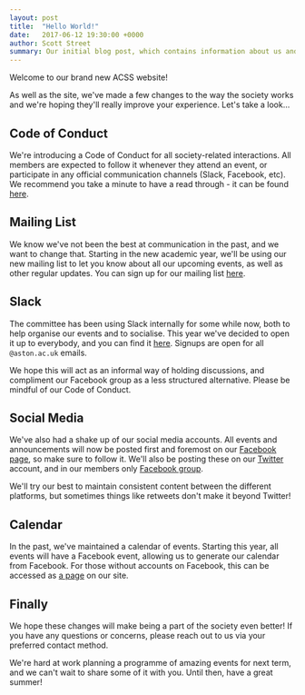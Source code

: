 ```yaml
---
layout: post
title:  "Hello World!"
date:   2017-06-12 19:30:00 +0000
author: Scott Street
summary: Our initial blog post, which contains information about us and the best way to keep up to date with all that's happening in the ACSS.
---
```


Welcome to our brand new ACSS website!

As well as the site, we've made a few changes to the way the society works and we're hoping they'll really improve your experience. Let's take a look...

## Code of Conduct
We're introducing a Code of Conduct for all society-related interactions. All members are expected to follow it whenever they attend an event, or participate in any official communication channels (Slack, Facebook, etc). We recommend you take a minute to have a read through - it can be found [here][CoC].

## Mailing List
We know we've not been the best at communication in the past, and we want to change that. Starting in the new academic year, we'll be using our new mailing list to let you know about all our upcoming events, as well as other regular updates. You can sign up for our mailing list [here][Mail].

## Slack
The committee has been using Slack internally for some while now, both to help organise our events and to socialise. This year we've decided to open it up to everybody, and you can find it [here][Slack]. Signups are open for all `@aston.ac.uk` emails.

We hope this will act as an informal way of holding discussions, and compliment our Facebook group as a less structured alternative. Please be mindful of our Code of Conduct.

## Social Media
We've also had a shake up of our social media accounts. All events and announcements will now be posted first and foremost on our [Facebook page][Facebook], so make sure to follow it. We'll also be posting these on our [Twitter][Twitter] account, and in our members only [Facebook group][Facebook Group].

We'll try our best to maintain consistent content between the different platforms, but sometimes things like retweets don't make it beyond Twitter!

## Calendar
In the past, we've maintained a calendar of events. Starting this year, all events will have a Facebook event, allowing us to generate our calendar from Facebook. For those without accounts on Facebook, this can be accessed as [a page][Calendar] on our site.

## Finally
We hope these changes will make being a part of the society even better! If you have any questions or concerns, please reach out to us via your preferred contact method.

We're hard at work planning a programme of amazing events for next term, and we can't wait to share some of it with you. Until then, have a great summer!

[Mail]: http://twitter.us15.list-manage.com/subscribe?u=5c76c6487162a4644f24574b6&id=8948e9a3d3
[Twitter]: https://twitter.com/AstonCSS
[Slack]:   https://aston-css.slack.com/signup
[Facebook]: https://www.facebook.com/AstonCSS
[Facebook Group]: https://www.facebook.com/groups/AstonCSS
[Calendar]: https://astoncss.com/events
[CoC]: https://github.com/aston-css/code-of-conduct
